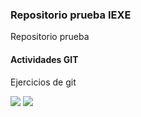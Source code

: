 ### Repositorio prueba IEXE 

Repositorio prueba 

#### Actividades GIT 

Ejercicios de git

![](C:\Users\miche\Pictures\gitlog.png)
![](C:\Users\miche\Pictures\network.png) 
